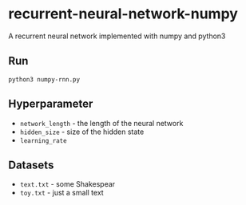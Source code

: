 # recurrent-neural-network-numpy
A recurrent neural network implemented with numpy and python3

## Run
```
python3 numpy-rnn.py
```

## Hyperparameter
* ```network_length``` - the length of the neural network
* ```hidden_size``` - size of the hidden state
* ```learning_rate``` 

## Datasets
* ```text.txt``` - some Shakespear
* ```toy.txt``` - just a small text
